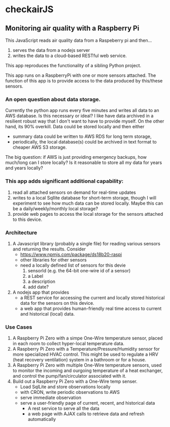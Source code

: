 # checkairJS

## Monitoring air quality with a Raspberry Pi

This JavaScript reads air quality data from a Raspeberry pi and then...

1. serves the data from a nodejs server
1. writes the data to a cloud-based RESTful web service.

This app reproduces the functionality of a sibling Python project.

This app runs on a RaspberryPi with one or more sensors attached. The function of this app is to provide access to the data produced by this/these sensors.

### An open question about data storage.

Currently the python app runs every five minutes and writes all data to an AWS database. Is this necessary or ideal? I like have data archived in a resilient robust way that I don't want to have to provide myself. On the other hand, its 90% overkill. Data could be stored locally and then either

- summary data could be written to AWS RDS for long term storage,
- periodically, the local database(s) could be archived in text format to cheaper AWS S3 storage.

The big question: if AWS is just providing emergency backups, how much/long can I store locally? Is it reasonable to store all my data for years and years locally?

### This app adds significant additional capability:

1. read all attached sensors on demand for real-time updates
1. writes to a local Sqllite database for short-term storage, though I will experiment to see how much data can be stored locally. Maybe this can be a daily/weekly/monthly local storage?
1. provide web pages to access the local storage for the sensors attached to this device.

### Architecture

1. A Javascript library (probably a single file) for reading various sensors and returning the results. Consider
   - https://www.npmjs.com/package/ds18b20-raspi
   - other libraries for other sensors
   - need a locally defined list of sensors for this devie
     1. sensorId (e.g. the 64-bit one-wire id of a sensor)
     1. a Label
     1. a description
     1. add date?
1. A nodejs app that provides
   - a REST service for accessing the current and locally stored historical data for the sensors on this device.
   - a web app that provides human-friendly real time access to current and historical (local) data.

### Use Cases

1. A Raspberry Pi Zero with a simpe One-Wire temperature sensor, placed in each room to collect hyper-local temperature data.
1. A Raspberry Pi Zero with a Temperature/Pressure/Humidity sensor for more specialized HVAC control. This might be used to regulate a HRV (heat recovery ventilation) system in a bathroom or for a house.
1. A Raspberry Pi Zero with multiple One-Wire temperature sensors, used to monitor the incoming and ourgoing temperature of a heat exchanger, and control the pump/fan/circulator associated with it.
1. Build out a Raspberry Pi Zero with a One-Wire temp senser.
   - Load SqlLite and store observations locally
   - with CRON, write periodic observations to AWS
   - serve immediate observation
   - serve a user-friendly page of current, recent, and historical data
     - A rest service to serve all the data
     - a web page with AJAX calls to retrieve data and refresh automatically
